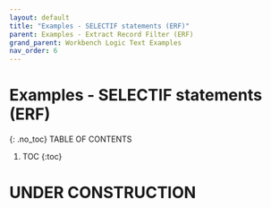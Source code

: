 ```yaml
---
layout: default
title: "Examples - SELECTIF statements (ERF)"
parent: Examples - Extract Record Filter (ERF)
grand_parent: Workbench Logic Text Examples
nav_order: 6
---
```


# Examples - SELECTIF statements (ERF)
{: .no_toc}
TABLE OF CONTENTS 
1. TOC
{:toc}  
 
# UNDER CONSTRUCTION
